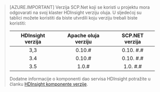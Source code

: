 > [AZURE.IMPORTANT] Verzija SCP.Net koji se koristi u projektu mora odgovarati na svoj klaster HDInsight verziju oluja. U sljedećoj su tablici možete koristiti da biste utvrdili koju verziju trebali biste koristiti:
>
> | HDInsight verzija | Apache oluja verziju | SCP.NET verzija |
> |:-----------------:|:--------------------:|:---------------:|
> | 3,3 | 0.10.# | 0.10. #.# |
> | 3.4 | 0.10.# | 0.10. #.# |
> | 3.5 | 1.0.# | 1.0. #.# |
>
> Dodatne informacije o komponenti dao servisa HDInsight potražite u članku [HDInsight komponente verzije](../articles/hdinsight/hdinsight-component-versioning.md).


